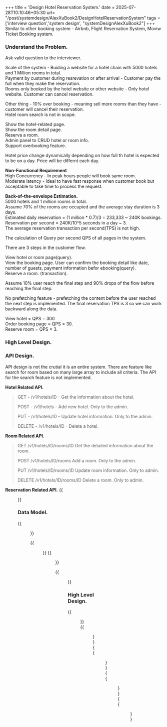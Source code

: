 +++
title = 'Design Hotel Reservation System.'
date = 2025-07-28T10:10:46+05:30
url= "/post/systemdesign/AlexXuBook2/DesignHotelReservationSystem"
tags = ['interview question','system design', "systemDesignAlexXuBook2"]
+++
Similar to other booking system - Airbnb, Flight Reservation System, Moviw Ticket Booking system.  
### __Understand the Problem.__
Ask valid question to the interviewer.  

Scale of the system - Buiding a website for a hotel chain with 5000 hotels and 1 Million rooms in total.  
Payment by customer during resrevation or after arrival - Customer pay the full when they make the reservation.  
Rooms only booked by the hotel website or other website - Only hotel website. Customer can cancel reservation.

Other thing - 10% over booking - meaning sell more rooms than they have - customer will cancel their reservation.  
Hotel room search is not in scope.



Show the hotel-related page.  
Show the room detail page.  
Reserva a room.  
Admin panel to CRUD hotel or room info.  
Support overbooking feature.

Hotel price change dynamically depending on how full th hotel is expected to be on a day. Price will be differnt each day.

__Non-Functional Requirement__  
High Concurrency - In peak hours people will book same room.  
Moderate latency - Ideal to have fast response when customer book but acceptable to take time to process the request.

__Back-of-the-envelope Estimation.__  
5000 hotels and 1 million rooms in total.  
Assume 70% of the rooms are occupied and the average stay duration is 3 days.  
Estimated daily reservation = (1 million \* 0.7)/3 = 233,333 ~ 240K bookings.  
Reservation per second = 240K/10^5 seconds in a day ~ 3.  
The average reservation transaction per second(TPS) is not high.

The calculation of Query per second QPS of all pages in the system. 

There are 3 steps in the customer flow.  

View hotel or room page(query).  
View the booking page. User can confirm the booking detail like date, number of guests, payment information befor ebooking(query).  
Reserve a room. (transaction).

Assume 10% user reach the final step and 90% drops of the flow before reaching the final step.

No prefetching feature - prefetching the content before the user reached the next step is implemented. The final reservation TPS is 3 so we can work backward along the data.

View hotel         = QPS = 300   
Order booking page = QPS = 30.  
Reserve room       = QPS = 3.

### __High Level Design.__

### API Design.
API design is not the crutial it is an entire system. There are feature like search for room based on many large array to include all criteria. The API for the search feature is not implemented.

__Hotel Related API.__

> GET - /v1/hotels/ID - Get the information about the hotel.
>
> POST - /v1/hotels - Add new hotel. Only to the admin.
>
> PUT - /v1/hotels/ID - Update hotel information. Only to the admin.
>
> DELETE - /v1/hotels/ID - Delete a hotel.

__Room Related API.__

> GET /v1/hotels/ID/rooms/ID Get the detailed information about the room.
>
> POST /v1/hotels/ID/rooms Add a room. Only to the admin.
>
> PUT /v1/hotels/ID/rooms/ID Update room information. Only to admin.
>
> DELETE /v1/hotels/ID/rooms/ID Delete a room. Only to admin.

__Reservation Related API.__
{{<figure src="/images/SystemDesign/DesignExample/HotelReservationSystem/ReservationRelatedAPI.png" alt="UserRequest." caption="Reservation Related API">}}

### Data Model.
{{<figure src="/images/SystemDesign/DesignExample/HotelReservationSystem/DatabaseSchema.png" alt="UserRequest." caption="Database Schema.">}}

{{<figure src="/images/SystemDesign/DesignExample/HotelReservationSystem/HighLevelDesignHotelReservationSystem.png" alt="UserRequest." caption="HighLevelDesignHotelReservationSystem.">}}
{{<figure src="/images/SystemDesign/DesignExample/HotelReservationSystem/ConnectionBetweenServices.png" alt="UserRequest." caption="Connection Between Services.">}}

{{<figure src="/images/SystemDesign/DesignExample/HotelReservationSystem/UpdatedSchema.png" alt="UserRequest." caption="Database Schema.">}}
### High Level Design.
{{<figure src="/images/SystemDesign/DesignExample/HotelReservationSystem/UniqueConstraints.png" alt="UserRequest." caption="UniqueConstraints">}}
{{<figure src="/images/SystemDesign/DesignExample/HotelReservationSystem/RaceCondition.png" alt="UserRequest." caption="RaceCondition">}}
{{<figure src="/images/SystemDesign/DesignExample/HotelReservationSystem/PessimisticLocking.png" alt="UserRequest." caption="PessimisticLocking">}}
{{<figure src="/images/SystemDesign/DesignExample/HotelReservationSystem/OptimisticLocking.png" alt="UserRequest." caption="OptimisticLocking">}}
{{<figure src="/images/SystemDesign/DesignExample/HotelReservationSystem/HotelReservationSystemSummary.png" alt="UserRequest." caption="HotelReservationSystemSummary">}}
